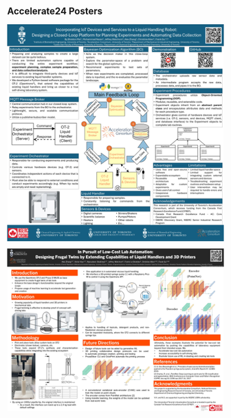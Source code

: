 ## Accelerate24 Posters

<!--

**Here are some ideas to get you started:**

🙋‍♀️ A short introduction - what is your organization all about?
🌈 Contribution guidelines - how can the community get involved?
👩‍💻 Useful resources - where can the community find your docs? Is there anything else the community should know?
🍿 Fun facts - what does your team eat for breakfast?
🧙 Remember, you can do mighty things with the power of [Markdown](https://docs.github.com/github/writing-on-github/getting-started-with-writing-and-formatting-on-github/basic-writing-and-formatting-syntax)
-->
![Incorporating IoT Devices and Services to a Liquid Handling Robot: Designing a Closed-Loop Platform for Planning Experiments and Automating Data Collection](/profile/AC_Conference_Poster_Sheldon_Mei_1.jpg)

![In Pursuit of Low-Cost Lab Automation: Designing Frugal Twins by Extending Capabilities of Liquid Handlers and 3D Printers](/profile/POSTER.jpg)
